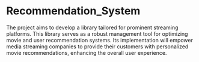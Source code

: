 # Recommendation_System
The project aims to develop a library tailored for prominent streaming platforms. This library serves as a robust management tool for optimizing movie and user recommendation systems. Its implementation will empower media streaming companies to provide their customers with personalized movie recommendations, enhancing the overall user experience.
